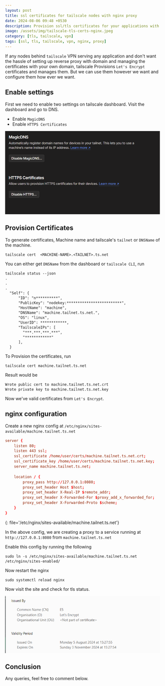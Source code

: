 ```yaml
---
layout: post
title: ssl certificates for tailscale nodes with nginx proxy
date: 2024-08-06 09:48 +0530
description: Provision ssl/tls certificates for your applications with tailscale.
image: /assets/img/tailscale-tls-certs-nginx.jpeg
category: [tls, tailscale, vpn]
tags: [ssl, tls, tailscale, vpn, nginx, proxy]
---
```


If any nodes behind `tailscale` VPN serving any application and don't want the hassle of setting up reverse proxy with domain and managing the certificates with your own domain, tailscale Provisions `Let's Encrypt` certificates and manages them. But we can use them however we want and configure them how ever we want.

## Enable settings

First we need to enable two settings on tailscale dashboard. Visit the dashboard and go to DNS.

- Enable `MagicDNS`
- Enable `HTTPS Certificates`

![Tailscale Magic DNS and HTTPS Certificates](../assets/img/tailscale-magic-dns-https.png)

## Provision Certificates

To generate certificates, Machine name and tailscale's `tailnet` or `DNSName` of the machine.

```shell
tailscale cert  <MACHINE-NAME>.<TAILNET>.ts.net
```

You can either get `DNSName` from the dashboard or `tailscale CLI`, run

```shell
tailscale status --json
.
.
.
  "Self": {
      "ID": "n**********",
      "PublicKey": "nodekey:*************************",
      "HostName": "machine",
      "DNSName": "machine.tailnet.ts.net.",
      "OS": "linux",
      "UserID": ************,
      "TailscaleIPs": [
        "***.***.***.***",
        "************"
      ],
  }
```

To Provision the certificates, run 

```shell
tailscale cert machine.tailnet.ts.net
```

Result would be

```shell
Wrote public cert to machine.tailnet.ts.net.crt
Wrote private key to machine.tailnet.ts.net.key
```

Now we've valid certificates from `Let's Encrypt`.

## nginx configuration

Create a new nginx config at `/etc/nginx/sites-available/machine.tailnet.ts.net`

```conf
server {
    listen 80;
    listen 443 ssl;
    ssl_certificate /home/user/certs/machine.tailnet.ts.net.crt;
    ssl_certificate_key /home/user/certs/machine.tailnet.ts.net.key;
    server_name machine.tailnet.ts.net;

    location / {
        proxy_pass http://127.0.0.1:8080;
        proxy_set_header Host $host;
        proxy_set_header X-Real-IP $remote_addr;
        proxy_set_header X-Forwarded-For $proxy_add_x_forwarded_for;
        proxy_set_header X-Forwarded-Proto $scheme;
    }
}
```
{: file='/etc/nginx/sites-available/machine.tailnet.ts.net'}

In the above config, we are creating a proxy to a service running at `http://127.0.0.1:8080` from `machine.tailnet.ts.net`

Enable this config by running the following

```shell
sudo ln -s /etc/nginx/sites-available/machine.tailnet.ts.net /etc/nginx/sites-enabled/
```

Now restart the nginx

```shell
sudo systemctl reload nginx
```

Now visit the site and check for tls status.

![](../assets/img/tailnet-ssl-cert.png)

## Conclusion 

Any queries, feel free to comment below.
